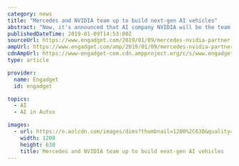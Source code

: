 ```yaml
---
category: news
title: "Mercedes and NVIDIA team up to build next-gen AI vehicles"
abstract: "Now, it's announced that AI company NVIDIA will be the team to help it achieve them. Speaking to the audience at the Mercedes-Benz booth at this year's CES, Mercedes-Benz Executive Vice President Sajjad Khan and NVIDIA founder and CEO Jensen Huang unveiled ..."
publishedDateTime: 2019-01-09T14:53:00Z
sourceUrl: https://www.engadget.com/2019/01/09/mercedes-nvidia-partner-next-gen-ai-vehicles/
ampUrl: https://www.engadget.com/amp/2019/01/09/mercedes-nvidia-partner-next-gen-ai-vehicles/
cdnAmpUrl: https://www-engadget-com.cdn.ampproject.org/c/s/www.engadget.com/amp/2019/01/09/mercedes-nvidia-partner-next-gen-ai-vehicles/
type: article

provider:
  name: Engadget
  id: engadget

topics:
  - AI
  - AI in Autos

images:
  - url: https://o.aolcdn.com/images/dims?thumbnail=1200%2C630&quality=80&image_uri=https%3A%2F%2Fo.aolcdn.com%2Fimages%2Fdims%3Fcrop%3D935%252C560%252C41%252C0%26quality%3D85%26format%3Djpg%26resize%3D1600%252C958%26image_uri%3Dhttps%253A%252F%252Fs.yimg.com%252Fos%252Fcreatr-uploaded-images%252F2019-01%252F04d98b50-13f2-11e9-9ffd-94a5d0ccfaa5%26client%3Da1acac3e1b3290917d92%26signature%3Dff06b2956b3ab9cfcef09df593e2c2869a469e9a&client=amp-blogside-v2&signature=000a45669338ce85fdbbf9da7958c36d07e6e2a9
    width: 1200
    height: 630
    title: Mercedes and NVIDIA team up to build next-gen AI vehicles
---
```

